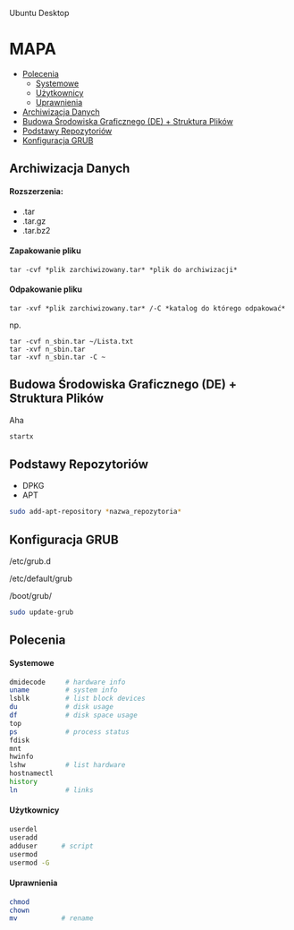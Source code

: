 Ubuntu Desktop

# MAPA
- [Polecenia](#polecenia)
  - [Systemowe](#systemowe)
  - [Użytkownicy](#użytkownicy)
  - [Uprawnienia](#uprawnienia)
- [Archiwizacja Danych](#archiwizacja-danych)
- [Budowa Środowiska Graficznego (DE) + Struktura Plików](#budowa-środowiska-graficznego-de--struktura-plików)
- [Podstawy Repozytoriów](#podstawy-repozytoriów)
- [Konfiguracja GRUB ](#konfiguracja-grub)


## Archiwizacja Danych
#### Rozszerzenia:
- .tar
- .tar.gz
- .tar.bz2

#### Zapakowanie pliku
```
tar -cvf *plik zarchiwizowany.tar* *plik do archiwizacji*
```
#### Odpakowanie pliku 
```
tar -xvf *plik zarchiwizowany.tar* /-C *katalog do którego odpakować*
```
np.
```
tar -cvf n_sbin.tar ~/Lista.txt
tar -xvf n_sbin.tar
tar -xvf n_sbin.tar -C ~
```

## Budowa Środowiska Graficznego (DE) + Struktura Plików
Aha

```sh
startx
```

## Podstawy Repozytoriów
- DPKG
- APT

```sh
sudo add-apt-repository *nazwa_repozytoria*
```

## Konfiguracja GRUB
/etc/grub.d

/etc/default/grub

/boot/grub/

```sh
sudo update-grub
```

## Polecenia
#### Systemowe
```sh
dmidecode     # hardware info
uname         # system info
lsblk         # list block devices
du            # disk usage
df            # disk space usage
top           
ps            # process status
fdisk         
mnt           
hwinfo        
lshw          # list hardware
hostnamectl   
history       
ln            # links
```
#### Użytkownicy
```sh 
userdel      
useradd      
adduser      # script
usermod
usermod -G   
```
#### Uprawnienia
```sh
chmod   
chown 
mv           # rename 
```
